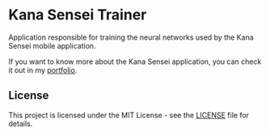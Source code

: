 # Kana Sensei Trainer
Application responsible for training the neural networks used by the Kana Sensei mobile application.

If you want to know more about the Kana Sensei application, you can check it out in my [portfolio](https://portfolium.com/entry/kana-sensei).

## License

This project is licensed under the MIT License - see the [LICENSE](LICENSE) file for details.

